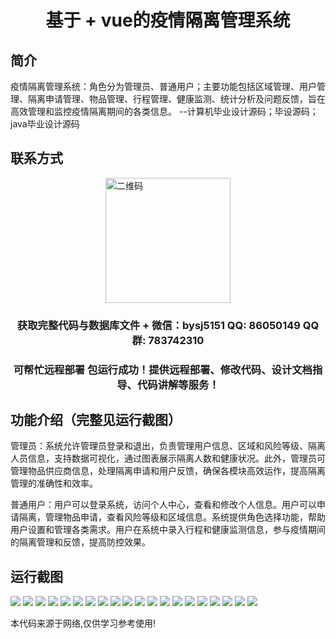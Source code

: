 <p><h1 align="center">基于 + vue的疫情隔离管理系统</h1></p>

## 简介
疫情隔离管理系统：角色分为管理员、普通用户；主要功能包括区域管理、用户管理、隔离申请管理、物品管理、行程管理、健康监测、统计分析及问题反馈，旨在高效管理和监控疫情隔离期间的各类信息。    --计算机毕业设计源码；毕设源码；java毕业设计源码


## 联系方式
<img src="https://bs-1329754181.cos.ap-shanghai.myqcloud.com/wx.jpg" alt="二维码" style="display: block; margin: 0 auto;" width="200px">
<p><h3 align="center">获取完整代码与数据库文件 + 微信：bysj5151 QQ: 86050149 QQ群: 783742310</h3></p>
<p><h3 align="center">可帮忙远程部署 包运行成功！提供远程部署、修改代码、设计文档指导、代码讲解等服务！</h3></p>

## 功能介绍（完整见运行截图）
管理员：系统允许管理员登录和退出，负责管理用户信息、区域和风险等级、隔离人员信息，支持数据可视化，通过图表展示隔离人数和健康状况。此外，管理员可管理物品供应商信息，处理隔离申请和用户反馈，确保各模块高效运作，提高隔离管理的准确性和效率。

普通用户：用户可以登录系统，访问个人中心，查看和修改个人信息。用户可以申请隔离，管理物品申请，查看风险等级和区域信息。系统提供角色选择功能，帮助用户设置和管理各类需求。用户在系统中录入行程和健康监测信息，参与疫情期间的隔离管理和反馈，提高防控效果。


## 运行截图
![](https://bs-1329754181.cos.ap-shanghai.myqcloud.com/spring/EpidemicIsolationManagementSystem/img/001.jpg)
![](https://bs-1329754181.cos.ap-shanghai.myqcloud.com/spring/EpidemicIsolationManagementSystem/img/002.jpg)
![](https://bs-1329754181.cos.ap-shanghai.myqcloud.com/spring/EpidemicIsolationManagementSystem/img/003.jpg)
![](https://bs-1329754181.cos.ap-shanghai.myqcloud.com/spring/EpidemicIsolationManagementSystem/img/004.jpg)
![](https://bs-1329754181.cos.ap-shanghai.myqcloud.com/spring/EpidemicIsolationManagementSystem/img/005.jpg)
![](https://bs-1329754181.cos.ap-shanghai.myqcloud.com/spring/EpidemicIsolationManagementSystem/img/006.jpg)
![](https://bs-1329754181.cos.ap-shanghai.myqcloud.com/spring/EpidemicIsolationManagementSystem/img/007.jpg)
![](https://bs-1329754181.cos.ap-shanghai.myqcloud.com/spring/EpidemicIsolationManagementSystem/img/008.jpg)
![](https://bs-1329754181.cos.ap-shanghai.myqcloud.com/spring/EpidemicIsolationManagementSystem/img/009.jpg)
![](https://bs-1329754181.cos.ap-shanghai.myqcloud.com/spring/EpidemicIsolationManagementSystem/img/010.jpg)
![](https://bs-1329754181.cos.ap-shanghai.myqcloud.com/spring/EpidemicIsolationManagementSystem/img/011.jpg)
![](https://bs-1329754181.cos.ap-shanghai.myqcloud.com/spring/EpidemicIsolationManagementSystem/img/012.jpg)
![](https://bs-1329754181.cos.ap-shanghai.myqcloud.com/spring/EpidemicIsolationManagementSystem/img/013.jpg)
![](https://bs-1329754181.cos.ap-shanghai.myqcloud.com/spring/EpidemicIsolationManagementSystem/img/014.jpg)
![](https://bs-1329754181.cos.ap-shanghai.myqcloud.com/spring/EpidemicIsolationManagementSystem/img/015.jpg)
![](https://bs-1329754181.cos.ap-shanghai.myqcloud.com/spring/EpidemicIsolationManagementSystem/img/016.jpg)
![](https://bs-1329754181.cos.ap-shanghai.myqcloud.com/spring/EpidemicIsolationManagementSystem/img/017.jpg)
![](https://bs-1329754181.cos.ap-shanghai.myqcloud.com/spring/EpidemicIsolationManagementSystem/img/018.jpg)
![](https://bs-1329754181.cos.ap-shanghai.myqcloud.com/spring/EpidemicIsolationManagementSystem/img/019.jpg)
![](https://bs-1329754181.cos.ap-shanghai.myqcloud.com/spring/EpidemicIsolationManagementSystem/img/020.jpg)

<p>本代码来源于网络,仅供学习参考使用!</p>
